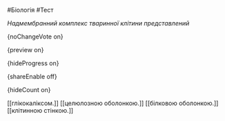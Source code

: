 #Біологія #Тест

*Надмембранний комплекс тваринної клітини представлений*

{noChangeVote on}

{preview on}

{hideProgress on}

{shareEnable off}

{hideCount on}

[[глікокаліксом.]]
[[целюлозною оболонкою.]]
[[білковою оболонкою.]]
[[клітинною стінкою.]]
